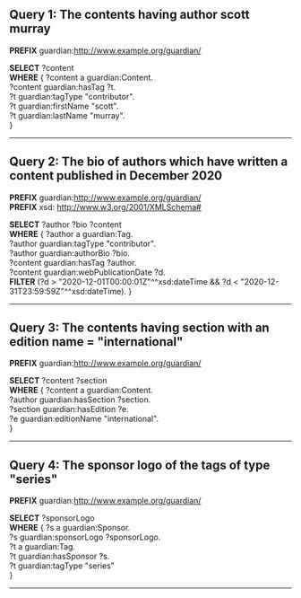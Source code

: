 ## Query 1: The contents having author scott murray

**PREFIX** guardian:<http://www.example.org/guardian/> <br>
<p>

**SELECT** ?content <br>
**WHERE** { ?content a guardian:Content. <br>
		?content guardian:hasTag ?t. <br>
		?t guardian:tagType "contributor". <br>
		?t guardian:firstName "scott". <br>
		?t guardian:lastName "murray". <br>
	}
	
---------------------------

## Query 2: The bio of authors which have written a content published in December 2020

**PREFIX** guardian:<http://www.example.org/guardian/> <br>
**PREFIX** xsd: <http://www.w3.org/2001/XMLSchema#> <br>
 <p>
 
**SELECT** ?author ?bio ?content <br>
**WHERE** { ?author a guardian:Tag. <br>
		?author guardian:tagType "contributor". <br>
		?author guardian:authorBio ?bio. <br>
		?content guardian:hasTag ?author. <br>
		?content guardian:webPublicationDate ?d. <br>
		**FILTER** (?d > "2020-12-01T00:00:01Z"^^xsd:dateTime && ?d < "2020-12-31T23:59:59Z"^^xsd:dateTime).
	}	
	
---------------------------------------------------------

## Query 3: The contents having section with an edition name = "international"

**PREFIX** guardian:<http://www.example.org/guardian/> <br>
<p>

**SELECT** ?content ?section <br>
**WHERE** { ?content a guardian:Content. <br>
		?author guardian:hasSection ?section. <br>
		?section guardian:hasEdition ?e. <br>
		?e guardian:editionName "international". <br>
	}
	
----------------------------------

## Query 4: The sponsor logo of the tags of type  "series"

**PREFIX** guardian:<http://www.example.org/guardian/> <br>

**SELECT** ?sponsorLogo <br>
**WHERE** { ?s a guardian:Sponsor. <br>
		?s guardian:sponsorLogo ?sponsorLogo. <br>
		?t a guardian:Tag. <br>
		?t guardian:hasSponsor ?s. <br>
		?t guardian:tagType "series" <br>
	}

-----------------------
